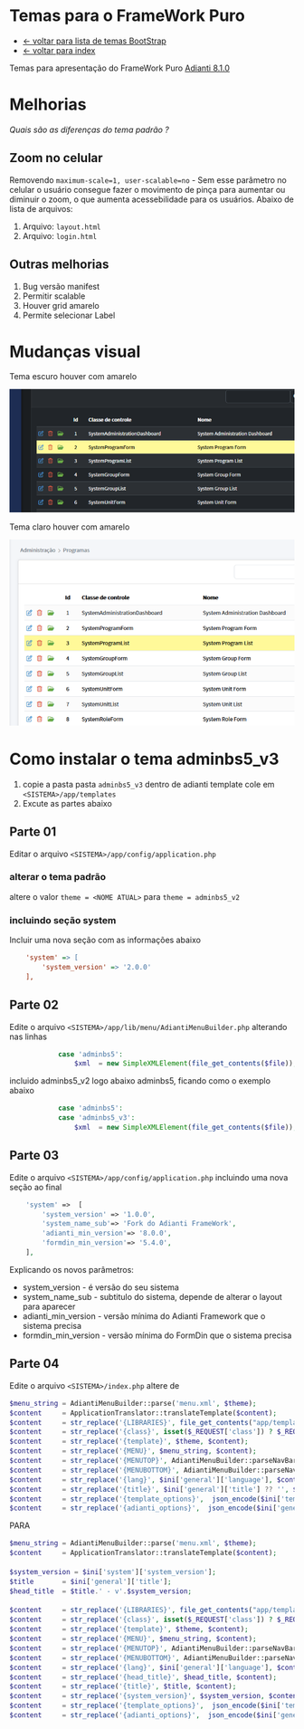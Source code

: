 # Temas para o FrameWork Puro
* [<- voltar para lista de temas BootStrap](../framework_puro.md)
* [<- voltar para index](../../README.md)


Temas para apresentação do FrameWork Puro [Adianti 8.1.0](https://adiantiframework.com.br/)

# Melhorias

*Quais são as diferenças do tema padrão ?*

## Zoom no celular
Removendo `maximum-scale=1, user-scalable=no` - Sem esse parâmetro no celular o usuário consegue fazer o movimento de pinça para aumentar ou diminuir o zoom, o que aumenta acessebilidade para os usuários. Abaixo de lista de arquivos:
1. Arquivo: `layout.html`
1. Arquivo: `login.html`

## Outras melhorias
1. Bug versão manifest
1. Permitir scalable
1. Houver grid amarelo
1. Permite selecionar Label


# Mudanças visual
Tema escuro houver com amarelo

![adminbs5_v2](../img/template_800_drak_tabela.png)


Tema claro houver com amarelo

![adminbs5_v2](../img/template_800_light_tabela.png)



# Como instalar o tema adminbs5_v3
1. copie a pasta pasta `adminbs5_v3` dentro de adianti template cole em `<SISTEMA>/app/templates`
1. Excute as partes abaixo

## Parte 01 
Editar o arquivo `<SISTEMA>/app/config/application.php`

### alterar o tema padrão
altere o valor `theme = <NOME ATUAL>` para `theme = adminbs5_v2`

### incluindo seção system 
Incluir uma nova seção com as informações abaixo

```ini
    'system' => [
        'system_version' => '2.0.0'
    ],
```

## Parte 02
Edite o arquivo `<SISTEMA>/app/lib/menu/AdiantiMenuBuilder.php` alterando nas linhas
```php
            case 'adminbs5':
                $xml  = new SimpleXMLElement(file_get_contents($file));
```

incluido adminbs5_v2 logo abaixo adminbs5, ficando como o exemplo abaixo
```php
            case 'adminbs5':
            case 'adminbs5_v3':
                $xml  = new SimpleXMLElement(file_get_contents($file));
```

## Parte 03
Edite o arquivo `<SISTEMA>/app/config/application.php` incluindo uma nova seção ao final
```php
    'system' =>  [
        'system_version' => '1.0.0',
        'system_name_sub'=> 'Fork do Adianti FrameWork',
        'adianti_min_version'=> '8.0.0',
        'formdin_min_version'=> '5.4.0',
    ],
```
Explicando os novos parâmetros:
* system_version - é versão do seu sistema
* system_name_sub - subtitulo do sistema, depende de alterar o layout para aparecer
* adianti_min_version - versão mínima do Adianti Framework que o sistema precisa
* formdin_min_version - versão mínima do FormDin que o sistema precisa

## Parte 04
Edite o arquivo `<SISTEMA>/index.php` altere de 
```php
$menu_string = AdiantiMenuBuilder::parse('menu.xml', $theme);
$content     = ApplicationTranslator::translateTemplate($content);
$content     = str_replace('{LIBRARIES}', file_get_contents("app/templates/{$theme}/libraries.html"), $content);
$content     = str_replace('{class}', isset($_REQUEST['class']) ? $_REQUEST['class'] : '', $content);
$content     = str_replace('{template}', $theme, $content);
$content     = str_replace('{MENU}', $menu_string, $content);
$content     = str_replace('{MENUTOP}', AdiantiMenuBuilder::parseNavBar('menu-top-public.xml', $theme), $content);
$content     = str_replace('{MENUBOTTOM}', AdiantiMenuBuilder::parseNavBar('menu-bottom-public.xml', $theme), $content);
$content     = str_replace('{lang}', $ini['general']['language'], $content);
$content     = str_replace('{title}', $ini['general']['title'] ?? '', $content);
$content     = str_replace('{template_options}',  json_encode($ini['template'] ?? []), $content);
$content     = str_replace('{adianti_options}',  json_encode($ini['general']), $content);
```

PARA 

```php
$menu_string = AdiantiMenuBuilder::parse('menu.xml', $theme);
$content     = ApplicationTranslator::translateTemplate($content);

$system_version = $ini['system']['system_version'];
$title       = $ini['general']['title'];
$head_title  = $title.' - v'.$system_version;

$content     = str_replace('{LIBRARIES}', file_get_contents("app/templates/{$theme}/libraries.html"), $content);
$content     = str_replace('{class}', isset($_REQUEST['class']) ? $_REQUEST['class'] : '', $content);
$content     = str_replace('{template}', $theme, $content);
$content     = str_replace('{MENU}', $menu_string, $content);
$content     = str_replace('{MENUTOP}', AdiantiMenuBuilder::parseNavBar('menu-top-public.xml', $theme), $content);
$content     = str_replace('{MENUBOTTOM}', AdiantiMenuBuilder::parseNavBar('menu-bottom-public.xml', $theme), $content);
$content     = str_replace('{lang}', $ini['general']['language'], $content);
$content     = str_replace('{head_title}', $head_title, $content);
$content     = str_replace('{title}', $title, $content);
$content     = str_replace('{system_version}', $system_version, $content);
$content     = str_replace('{template_options}',  json_encode($ini['template'] ?? []), $content);
$content     = str_replace('{adianti_options}',  json_encode($ini['general']), $content);
```